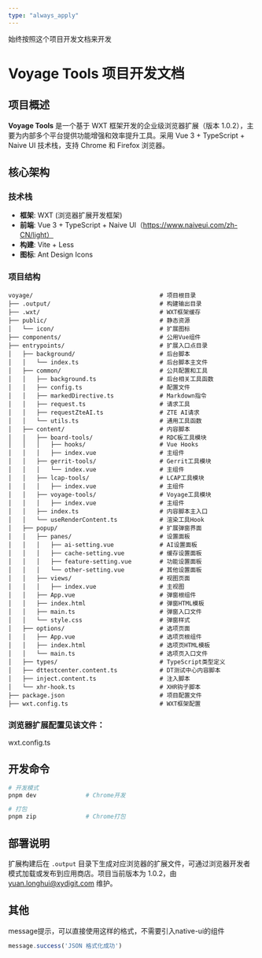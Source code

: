 ```yaml
---
type: "always_apply"
---
```


始终按照这个项目开发文档来开发

# Voyage Tools 项目开发文档

## 项目概述

**Voyage Tools** 是一个基于 WXT 框架开发的企业级浏览器扩展（版本 1.0.2），主要为内部多个平台提供功能增强和效率提升工具。采用 Vue 3 + TypeScript + Naive UI 技术栈，支持 Chrome 和 Firefox 浏览器。

## 核心架构

### 技术栈

- **框架**: WXT (浏览器扩展开发框架)
- **前端**: Vue 3 + TypeScript + Naive UI（https://www.naiveui.com/zh-CN/light）
- **构建**: Vite + Less
- **图标**: Ant Design Icons

### 项目结构

```
voyage/                                    # 项目根目录
├── .output/                               # 构建输出目录
├── .wxt/                                  # WXT框架缓存
├── public/                                # 静态资源
│   └── icon/                              # 扩展图标
├── components/                            # 公用Vue组件
├── entrypoints/                           # 扩展入口点目录
│   ├── background/                        # 后台脚本
│   │   └── index.ts                       # 后台脚本主文件
│   ├── common/                            # 公共配置和工具
│   │   ├── background.ts                  # 后台相关工具函数
│   │   ├── config.ts                      # 配置文件
│   │   ├── markedDirective.ts             # Markdown指令
│   │   ├── request.ts                     # 请求工具
│   │   ├── requestZteAI.ts                # ZTE AI请求
│   │   └── utils.ts                       # 通用工具函数
│   ├── content/                           # 内容脚本
│   │   ├── board-tools/                   # RDC板工具模块
│   │   │   ├── hooks/                     # Vue Hooks
│   │   │   ├── index.vue                  # 主组件
│   │   ├── gerrit-tools/                  # Gerrit工具模块
│   │   │   └── index.vue                  # 主组件
│   │   ├── lcap-tools/                    # LCAP工具模块
│   │   │   ├── index.vue                  # 主组件
│   │   ├── voyage-tools/                  # Voyage工具模块
│   │   │   ├── index.vue                  # 主组件
│   │   ├── index.ts                       # 内容脚本主入口
│   │   └── useRenderContent.ts            # 渲染工具Hook
│   ├── popup/                             # 扩展弹窗界面
│   │   ├── panes/                         # 设置面板
│   │   │   ├── ai-setting.vue             # AI设置面板
│   │   │   ├── cache-setting.vue          # 缓存设置面板
│   │   │   ├── feature-setting.vue        # 功能设置面板
│   │   │   └── other-setting.vue          # 其他设置面板
│   │   ├── views/                         # 视图页面
│   │   │   ├── index.vue                  # 主视图
│   │   ├── App.vue                        # 弹窗根组件
│   │   ├── index.html                     # 弹窗HTML模板
│   │   ├── main.ts                        # 弹窗入口文件
│   │   └── style.css                      # 弹窗样式
│   ├── options/                           # 选项页面
│   │   ├── App.vue                        # 选项页根组件
│   │   ├── index.html                     # 选项页HTML模板
│   │   └── main.ts                        # 选项页入口文件
│   ├── types/                             # TypeScript类型定义
│   ├── dttestcenter.content.ts            # DT测试中心内容脚本
│   ├── inject.content.ts                  # 注入脚本
│   └── xhr-hook.ts                        # XHR钩子脚本
├── package.json                           # 项目配置文件
├── wxt.config.ts                          # WXT框架配置
```

### 浏览器扩展配置见该文件：

wxt.config.ts

## 开发命令

```bash
# 开发模式
pnpm dev              # Chrome开发

# 打包
pnpm zip              # Chrome打包
```

## 部署说明

扩展构建后在 `.output` 目录下生成对应浏览器的扩展文件，可通过浏览器开发者模式加载或发布到应用商店。项目当前版本为 1.0.2，由 yuan.longhui@xydigit.com 维护。

## 其他

message提示，可以直接使用这样的格式，不需要引入native-ui的组件

```ts
message.success('JSON 格式化成功')
```
